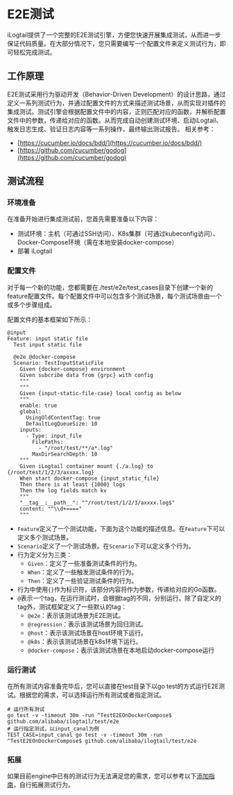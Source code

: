 # E2E测试

iLogtail提供了一个完整的E2E测试引擎，方便您快速开展集成测试，从而进一步保证代码质量。在大部分情况下，您只需要编写一个配置文件来定义测试行为，即可轻松完成测试。

## 工作原理

E2E测试采用行为驱动开发（Behavior-Driven Development）的设计思路，通过定义一系列测试行为，并通过配置文件的方式来描述测试场景，从而实现对插件的集成测试。测试引擎会根据配置文件中的内容，正则匹配对应的函数，并解析配置文件中的参数，传递给对应的函数。从而完成自动创建测试环境、启动iLogtail、触发日志生成、验证日志内容等一系列操作，最终输出测试报告。
相关参考：
- [https://cucumber.io/docs/bdd/](https://cucumber.io/docs/bdd/)
- [https://github.com/cucumber/godog](https://github.com/cucumber/godog)

## 测试流程

### 环境准备

在准备开始进行集成测试前，您首先需要准备以下内容：

- 测试环境：主机（可通过SSH访问）、K8s集群（可通过kubeconfig访问）、Docker-Compose环境（需在本地安装docker-compose）
- 部署 iLogtail

### 配置文件

对于每一个新的功能，您都需要在./test/e2e/test_cases目录下创建一个新的feature配置文件。每个配置文件中可以包含多个测试场景，每个测试场景由一个或多个步骤组成。

配置文件的基本框架如下所示：

```plain
@input
Feature: input static file
  Test input static file

  @e2e @docker-compose
  Scenario: TestInputStaticFile
    Given {docker-compose} environment
    Given subcribe data from {grpc} with config
    """
    """
    Given {input-static-file-case} local config as below
    """
    enable: true
    global:
      UsingOldContentTag: true
      DefaultLogQueueSize: 10
    inputs:
      - Type: input_file
        FilePaths: 
          - "/root/test/**/a*.log"
        MaxDirSearchDepth: 10
    """
    Given iLogtail container mount {./a.log} to {/root/test/1/2/3/axxxx.log}
    When start docker-compose {input_static_file}
    Then there is at least {1000} logs
    Then the log fields match kv
    """
    "__tag__:__path__": "^/root/test/1/2/3/axxxx.log$"
    content: "^\\d+===="
    """
```

- `Feature`定义了一个测试功能，下面为这个功能的描述信息。在`Feature`下可以定义多个测试场景。
- `Scenario`定义了一个测试场景。在`Scenario`下可以定义多个行为。
- 行为定义分为三类：
  - `Given`：定义了一些准备测试条件的行为。
  - `When`：定义了一些触发测试条件的行为。
  - `Then`：定义了一些验证测试条件的行为。
- 行为中使用`{}`作为标识符，该部分内容将作为参数，传递给对应的Go函数。
- `@`表示一个tag，在运行测试时，会根据tag的不同，分别运行。除了自定义的tag外，测试框架定义了一些默认的tag：
  - `@e2e`：表示该测试场景为E2E测试。
  - `@regression`：表示该测试场景为回归测试。
  - `@host`：表示该测试场景在host环境下运行。
  - `@k8s`：表示该测试场景在k8s环境下运行。
  - `@docker-compose`：表示该测试场景在本地启动docker-compose运行

### 运行测试

在所有测试内容准备完毕后，您可以直接在test目录下以go test的方式运行E2E测试。根据您的需求，可以选择运行所有测试或者指定测试。

```shell
# 运行所有测试
go test -v -timeout 30m -run ^TestE2EOnDockerCompose$ github.com/alibaba/ilogtail/test/e2e
# 运行指定测试，以input_canal为例
TEST_CASE=input_canal go test -v -timeout 30m -run ^TestE2EOnDockerCompose$ github.com/alibaba/ilogtail/test/e2e
```

### 拓展

如果目前engine中已有的测试行为无法满足您的需求，您可以参考以下[添加指南](e2e-test-step.md)，自行拓展测试行为。